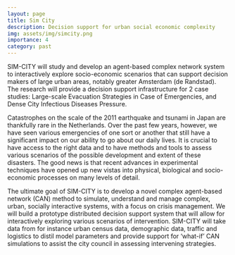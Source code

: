 ```yaml
---
layout: page
title: Sim City
description: Decision support for urban social economic complexity
img: assets/img/simcity.png
importance: 4
category: past
---
```

SIM-CITY will study and develop an agent-based complex network system to interactively explore socio-economic scenarios that can support decision makers of large urban areas, notably greater Amsterdam (de Randstad). The research will provide a decision support infrastructure for 2 case studies: Large-scale Evacuation Strategies in Case of Emergencies, and Dense City Infectious Diseases Pressure.

Catastrophes on the scale of the 2011 earthquake and tsunami in Japan are thankfully rare in the Netherlands. Over the past few years, however, we have seen various emergencies of one sort or another that still have a significant impact on our ability to go about our daily lives. It is crucial to have access to the right data and to have methods and tools to assess various scenarios of the possible development and extent of these disasters. The good news is that recent advances in experimental techniques have opened up new vistas into physical, biological and socio-economic processes on many levels of detail.

The ultimate goal of SIM-CITY is to develop a novel complex agent-based network (CAN) method to simulate, understand and manage complex, urban, socially interactive systems, with a focus on crisis management. We will build a prototype distributed decision support system that will allow for interactively exploring various scenarios of intervention. SIM-CITY will take data from for instance urban census data, demographic data, traffic and logistics to distil model parameters and provide support for ‘what-if’ CAN simulations to assist the city council in assessing intervening strategies.